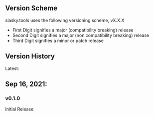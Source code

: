 ## Version Scheme

siasky.tools uses the following versioning scheme, vX.X.X

- First Digit signifies a major (compatibility breaking) release
- Second Digit signifies a major (non compatibility breaking) release
- Third Digit signifies a minor or patch release

## Version History

Latest:

## Sep 16, 2021:

### v0.1.0

Initial Release
